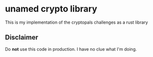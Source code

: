 # unamed crypto library

This is my implementation of the cryptopals challenges as a rust library

## Disclaimer

Do **not** use this code in production. I have no clue what I'm doing.
